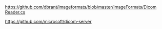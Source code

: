 https://github.com/dbrant/imageformats/blob/master/ImageFormats/DicomReader.cs

https://github.com/microsoft/dicom-server